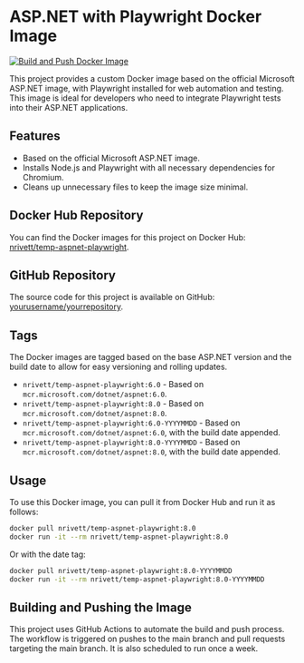 # ASP.NET with Playwright Docker Image

[![Build and Push Docker Image](https://github.com/DevNickR/temp-aspnet-playwright/actions/workflows/docker-image.yml/badge.svg)](https://github.com/DevNickR/temp-aspnet-playwright/actions/workflows/docker-image.yml/badge.svg)

This project provides a custom Docker image based on the official Microsoft ASP.NET image, with Playwright installed for web automation and testing. This image is ideal for developers who need to integrate Playwright tests into their ASP.NET applications.

## Features

- Based on the official Microsoft ASP.NET image.
- Installs Node.js and Playwright with all necessary dependencies for Chromium.
- Cleans up unnecessary files to keep the image size minimal.

## Docker Hub Repository

You can find the Docker images for this project on Docker Hub: [nrivett/temp-aspnet-playwright](https://hub.docker.com/r/nrivett/temp-aspnet-playwright).

## GitHub Repository

The source code for this project is available on GitHub: [yourusername/yourrepository](https://github.com/yourusername/yourrepository).

## Tags

The Docker images are tagged based on the base ASP.NET version and the build date to allow for easy versioning and rolling updates.

- `nrivett/temp-aspnet-playwright:6.0` - Based on `mcr.microsoft.com/dotnet/aspnet:6.0`.
- `nrivett/temp-aspnet-playwright:8.0` - Based on `mcr.microsoft.com/dotnet/aspnet:8.0`.
- `nrivett/temp-aspnet-playwright:6.0-YYYYMMDD` - Based on `mcr.microsoft.com/dotnet/aspnet:6.0`, with the build date appended.
- `nrivett/temp-aspnet-playwright:8.0-YYYYMMDD` - Based on `mcr.microsoft.com/dotnet/aspnet:8.0`, with the build date appended.

## Usage

To use this Docker image, you can pull it from Docker Hub and run it as follows:

```sh
docker pull nrivett/temp-aspnet-playwright:8.0
docker run -it --rm nrivett/temp-aspnet-playwright:8.0
```

Or with the date tag:
```sh
docker pull nrivett/temp-aspnet-playwright:8.0-YYYYMMDD
docker run -it --rm nrivett/temp-aspnet-playwright:8.0-YYYYMMDD
```

## Building and Pushing the Image
This project uses GitHub Actions to automate the build and push process. The workflow is triggered on pushes to the main branch and pull requests targeting the main branch. It is also scheduled to run once a week.